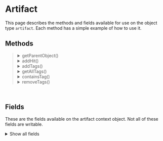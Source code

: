 # Artifact

This page describes the methods and fields available for use on the object type `artifact`. Each method has a simple example of how to use it.

## Methods
<blockquote>
<!-- Start of section -->
  <!-- Start of method -->
  <details><summary> getParentObject() </summary>

  Returns the incident object that this artifact belongs to. The incident object can then be modified.

  Example:
  ```python
  incident = artifact.getParentObject()

  incident.addNote("Artifact type is: {}".format(artifact.type))
  ```
  </details>
  <!-- End of method -->

  <!-- Start of method -->
  <details><summary> addHit() </summary>

  Adds a hit to an artifact that you provide. You must provide a name, value, and type for each property. The type must be a string, number, uri, ip, or lat_lng.    This operation does not support the Observed Data artifact type.

  Example:
  ```python
  hit =[
            {
                "name": "Behavior",
                "type": "string",
                "value": "Ransomware (document-network-get-exe)"
            }
       ]

  artifact.addHit("Hit added via in-product script", hit)
  ```
  </details>
  <!-- End of method -->

  <!-- Start of method -->
  <details><summary> addTags() </summary>

  Adds one or more tags to an artifact, except for the Observed Data artifact type.

  Example:
  ```python
  artifact.addTags(['Tag1', 'Tag2'])
  ```
  </details>
  <!-- End of method -->
  
  <!-- Start of method -->
  <details><summary> getAllTags() </summary>

  Returns the artifact's tags, except for the Observed Data artifact type.

  Example:
  ```python
  artifact.getAllTags()
  ```
  </details>
  <!-- End of method -->
  
  <!-- Start of method -->
  <details><summary> containsTag() </summary>

  Returns those artifacts with the tags you specify. It does not return tags from artifacts with the type of Observed Data.

  Example:
  ```python
  artifact.containsTag("Tag1")
  ```
  </details>
  <!-- End of method -->
  
  <!-- Start of method -->
  <details><summary> removeTags() </summary>

  Deletes one or more tags to from artifact, except for the Observed Data artifact type.

  Example:
  ```python
  artifact.removeTags(['Tag1', 'Tag2'])
  ```
  </details>
  <!-- End of method -->
  
<!-- End of section -->
</blockquote>

<br>

## Fields

These are the fields available on the artifact context object. Not all of these fields are writable.

<details>
<summary>Show all fields</summary>

| Name | Display Name | Type | Notes |
|---|:---|:---|:---|
| attachment | Attachment | nested_collection |  |
| created | Date Created | datetimepicker |  |
| description | Description | textarea |  |
| global_info.first_associated_time | First seen | datetimepicker | First associated times is the First Seen properties |
| global_info.last_associated_time | Last seen | datetimepicker | Last associated times is the Last Seen properties |
| global_info.related_incident_count | Related incident count | number | Incident count shows the number of incidents that are impacted by the artifact |
| global_info.relating_incidents | Relating incidents | boolean | Relating incidents is the option to show or hide the related incidents |
| global_info.scan_option | Scan threat source | select | Scan option is the setting to send or not send the artifact to a threat source |
| global_info.summary | Summary | text | Summary is the text that describes the artifact |
| hits | Threat Source Hits | none | Returns the number of matches with intelligence threat feeds |
| id | Artifact ID | number |  |
| inc_id | Incident ID | number |  |
| ip.destination | Destination | boolean |  |
| ip.source | Source | boolean |  |
| last_modified_time | Last Modified | datetimepicker |  |
| relating | Relating | boolean | Returns true if the artifact is configured to show a relationship between incidents when they contain the same artifact |
| type | Type | select |  |
| value | Value | text |  |

</details>
